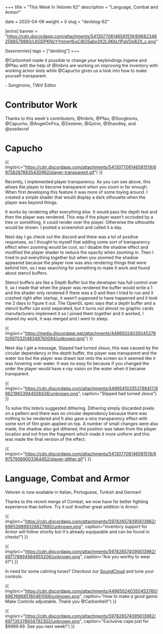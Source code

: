 +++
title = "This Week In Veloren 62"
description = "Language, Combat and Armor!"

date = 2020-04-06
weight = 0
slug = "devblog-62"

[extra]
banner = "https://cdn.discordapp.com/attachments/541307708146581519/696823462588579880/L6GDPKNzYYmtwHEuCi6O5abx3X2L0KbU1PaVDp82X_c.png"

[taxonomies]
tags = ["devblog"]
+++

@Carbonhell made it possible to change your keybindings ingame and @Pfau with the help of @Imbris are working on
improving the inventory with working armor slots while @Capucho
gives us a look into how to make yourself transparent.

\- Songtronix, TWiV Editor

# Contributor Work

Thanks to this week's contributors, @Imbris, @Pfau, @Songtronix, @Capucho, @AngelOnFira, @Zesterer, @Qutrin, @Shandley, and @yusdacra!

# Capucho

{{ img(src="https://cdn.discordapp.com/attachments/541307708146581519/697582876635430992/player-transparent.gif") }}

Recently, I implemented player transparency. As you can see above, this allows the player to become transparent when you zoom in far enough. When first developing this feature it was more of some toying around. I created a simple shader that would display a dark silhouette when the player was beyond things.

It works by rendering after everything else. It would pass the depth test and then the player was rendered. This way if the player wasn’t occluded by a tree or something, it could render over the player. Otherwise the silhouette would be shown. I posted a screenshot and called it a day.

Next day I go check out the discord and there was a lot of positive responses, so I thought to myself that adding some sort of transparency effect when zooming would be cool, so I disable the shadow effect and modified the player shader to reduce the opacity when zooming in. Then I tried to put everything together but when you zoomed the shadow appeared because the player now was also rendering things that were behind him, so I was searching for something to make it work and found about stencil buffers.

Stencil buffers are like a Depth Buffer but the developer has full control over it, so I made that when the player was rendered the buffer would write a 1 and the shader only rendered if there was a 0 and then I tried to run and it crashed right after startup, it wasn’t supposed to have happened and it took me 2 days to figure it out. The OpenGL spec says that a depth buffer and a stencil buffer can exist separated, but it turns out almost no graphic cards manufacturers implement it so I joined them together and it worked, I shared my work, it was merged and I went to sleep.

{{ img(src="https://media.discordapp.net/attachments/449650240350453760/697033148348760094/unknown.png") }}

Next day I get a message, Slipped had turned Jesus, this was caused by the circular dependency in the depth buffer, the player was transparent and the water too but the player was drawn last onto the screen so it seemed like it was hovering over water. It was no easy fix because if you changed the order the player would have x-ray vision on the water when it became transparent.

{{ img(src="https://cdn.discordapp.com/attachments/449654102553788417/696219653944508436/unknown.png", caption="Slipped had turned Jesus") }}

To solve this Imbris suggested dithering. Dithering simply discarded pixels on a pattern and there was no circular dependency because there was nothing to be rendered and It also gave a nice transparency effect with some sort of film grain applied on top. A number of small changes were also made, the shadow also got dithered, the position was taken from the player location and not from the fragment which made it more uniform and this was made the final version of the effect.

{{ img(src="https://cdn.discordapp.com/attachments/541307708146581519/697579569003364452/player-dither.gif") }}

# Language, Combat and Armor

Veloren is now available in Italian, Portuguese, Turkish and German!

Thanks to the recent merge of Combat, we now have far better fighting experience than before. Try it out! Another great addition is Armor:

{{ img(src="https://cdn.discordapp.com/attachments/597826574095613962/696539899326627880/unknown.png", caption="inventory support for Armor will follow shortly but it's already equippable and can be found in chests!") }}

{{ img(src="https://cdn.discordapp.com/attachments/597826574095613962/697178994964955206/unknown.png", caption="Are you worthy to wear it?") }}

In need for some calming tunes? Checkout our [SoundCloud](https://soundcloud.com/velorenofficial) and tune your controls:

{{ img(src="https://cdn.discordapp.com/attachments/449650240350453760/696766685180461066/unknown.png", caption="How to make a good game: Make Controls adjustable. Thank you @Carbonhell!") }}

{{ img(src="https://cdn.discordapp.com/attachments/597826574095613962/697135378934792302/unknown.png", caption="Exclusive cape just for $9999.99. See you next week!") }}
